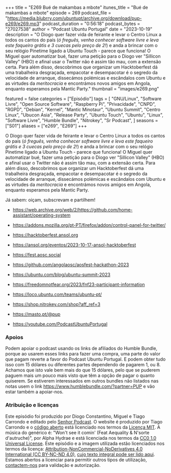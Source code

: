 +++
title = "E269 Bué de makambas a mbote"
itunes_title = "Bué de makambas a mbote"
episode = 269
podcast_file = "https://media.blubrry.com/ubuntupt/archive.org/download/pup-e269/e269.mp3"
podcast_duration = "0:56:18"
podcast_bytes = "27027538"
author = "Podcast Ubuntu Portugal"
date = "2023-10-19"
description = "O Diogo quer fazer vida de feirante e levar o Centro Linux a todos os cantos do país (*ó freguês, venha conhecer software livre e leva este faqueiro grátis e 3 cuecas pelo preço de 2!*) e anda a brincar com o seu relógio Pinetime ligado a Ubuntu Touch - parece que funciona! O Miguel quer automatizar bué, fazer uma petição para o Diogo ver "Sillicon Valley" (HBO) e afinal usar o Twitter não é assim tão mau, com a extensão certa. Para além disso, descobrimos que organizar um Hacktoberfest dá uma trabalheira desgraçada, empacotar e desempacotar é o segredo da velocidade de arranque, dissecámos polémicas e escândalos com Ubuntu e as virtudes da *meritocracia* e encontrámos novos amigos em Angola, enquanto esperamos pela Mantic Party."
thumbnail = "images/e269.png"

featured = false
categories = ["Episódio"]
tags = [
  "GNU/Linux",
  "Software Livre",
  "Open Source Software",
  "Raspberry Pi",
  "Privacidade",
  "CNPD",
  "RGPD",
  "Debian",
  "Kernel",
  "Mantic Minotaur",
  "Ubuntu Summit",
  "Centro Linux",
  "Ubucon Asia",
  "Release Party",
  "Ubuntu Touch",
  "Ubuntu",
  "Linux",
  "Software Livre",
  "Humble Bundle",
  "Nitrokey",
  "Sr Podcast",
]
seasons = ["S01"]
aliases = ["e269", "E269"]
+++

O Diogo quer fazer vida de feirante e levar o Centro Linux a todos os cantos do país (*ó freguês, venha conhecer software livre e leva este faqueiro grátis e 3 cuecas pelo preço de 2!*) e anda a brincar com o seu relógio Pinetime ligado a Ubuntu Touch - parece que funciona! O Miguel quer automatizar bué, fazer uma petição para o Diogo ver "Sillicon Valley" (HBO) e afinal usar o Twitter não é assim tão mau, com a extensão certa. Para além disso, descobrimos que organizar um Hacktoberfest dá uma trabalheira desgraçada, empacotar e desempacotar é o segredo da velocidade de arranque, dissecámos polémicas e escândalos com Ubuntu e as virtudes da *meritocracia* e encontrámos novos amigos em Angola, enquanto esperamos pela Mantic Party.

Já sabem: oiçam, subscrevam e partilhem!

* https://web.archive.org/web/2/https://github.com/home-assistant/operating-system
* https://addons.mozilla.org/pt-PT/firefox/addon/control-panel-for-twitter/

* https://hacktoberfest.ansol.org
* https://ansol.org/eventos/2023-10-17-ansol-hacktoberfest
* https://fest.aosc.social
* https://github.com/angolaosc/aosfest-hackathon-2023
* https://ubuntu.com/blog/ubuntu-summit-2023
* https://freedomnotfear.org/2023/fnf23-participant-information

* https://loco.ubuntu.com/teams/ubuntu-pt/
* https://shop.nitrokey.com/shop?aff_ref=3
* https://masto.pt/@pup
* https://youtube.com/PodcastUbuntuPortugal


### Apoios
Podem apoiar o podcast usando os links de afiliados do Humble Bundle, porque ao usarem esses links para fazer uma compra, uma parte do valor que pagam reverte a favor do Podcast Ubuntu Portugal.
E podem obter tudo isso com 15 dólares ou diferentes partes dependendo de pagarem 1, ou 8.
Achamos que isto vale bem mais do que 15 dólares, pelo que se puderem paguem mais um pouco mais visto que têm a opção de pagar o quanto quiserem.
Se estiverem interessados em outros bundles não listados nas notas usem o link https://www.humblebundle.com/?partner=PUP e vão estar também a apoiar-nos.

### Atribuição e licenças
Este episódio foi produzido por Diogo Constantino, Miguel e Tiago Carrondo e editado pelo [Senhor Podcast](https://senhorpodcast.pt/).
O website é produzido por Tiago Carrondo e o [código aberto](https://gitlab.com/podcastubuntuportugal/website) está licenciado nos termos da [Licença MIT](https://gitlab.com/podcastubuntuportugal/website/main/LICENSE).
A música do genérico é: "Won't see it comin' (Feat Aequality & N'sorte d'autruche)", por Alpha Hydrae e está licenciada nos termos da [CC0 1.0 Universal License](https://creativecommons.org/publicdomain/zero/1.0/).
Este episódio e a imagem utilizada estão licenciados nos termos da licença: [Attribution-NonCommercial-NoDerivatives 4.0 International (CC BY-NC-ND 4.0)](https://creativecommons.org/licenses/by-nc-nd/4.0/), [cujo texto integral pode ser lido aqui](https://creativecommons.org/licenses/by-nc-nd/4.0/legalcode). Estamos abertos a licenciar para permitir outros tipos de utilização, [contactem-nos](https://podcastubuntuportugal.org/contactos) para validação e autorização.

